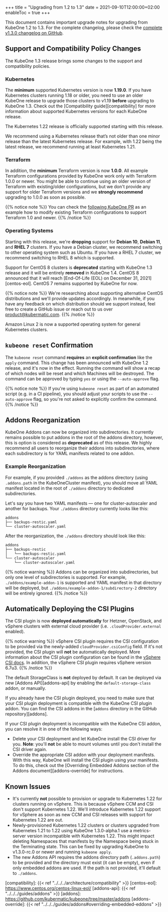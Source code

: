 +++
title = "Upgrading from 1.2 to 1.3"
date = 2021-09-10T12:00:00+02:00
enableToc = true
+++

This document contains important upgrade notes for upgrading from KubeOne 1.2
to 1.3. For the complete changelog, please check the
[complete v1.3.0 changelog on GitHub][changelog].

## Support and Compatibility Policy Changes

The KubeOne 1.3 release brings some changes to the support and compatibility
policies.

### Kubernetes

The **minimum** supported Kubernetes version is now **1.19.0**. If you have
Kubernetes clusters running 1.18 or older, you need to use an older KubeOne
release to upgrade those clusters to v1.19 **before** upgrading to KubeOne 1.3.
Check out the [Compatibility guide][compatibility] for more information about
supported Kubernetes versions for each KubeOne release.

The Kubernetes 1.22 release is officially supported starting with this release.

We recommend using a Kubernetes release that’s not older than one minor release
than the latest Kubernetes release. For example, with 1.22 being the latest
release, we recommend running at least Kubernetes 1.21.

### Terraform

In addition, the **minimum** Terraform version is now **1.0.0**. All
example Terraform configurations provided by KubeOne work only with Terraform
1.0.0 or newer. You might be able to continue using an older version of
Terraform with existing/older configurations, but we don't provide any support
for older Terraform versions and we **strongly recommend** upgrading to 1.0.0
as soon as possible.

{{% notice note %}}
You can check the
[following KubeOne PR](https://github.com/kubermatic/kubeone/pull/1376) as an
example how to modify existing Terraform configurations to support Terraform
1.0 and newer.
{{% /notice %}}

### Operating Systems

Starting with this release, we're **dropping** support for **Debian 10**,
**Debian 11**, and **RHEL 7** clusters. If you have a Debian cluster, we
recommend switching to other operating system such as Ubuntu. If you have a
RHEL 7 cluster, we recommend switching to RHEL 8 which is supported.

Support for CentOS 8 clusters is **deprecated** starting with KubeOne 1.3
release and it will be entirely **removed** in KubeOne 1.4. CentOS 8 announced
that it will reach [End-Of-Life (EOL) on December 31, 2021][centos-eol].
CentOS 7 remains supported by KubeOne for now.

{{% notice note %}}
We're researching about supporting alternative CentOS distributions and we'll
provide updates accordingly. In meanwhile, if you have any feedback on which
distribution should we support instead, feel free to create a GitHub issue or
reach out to us over product@kubermatic.com.
{{% /notice %}}

Amazon Linux 2 is now a supported operating system for general Kubernetes
clusters.

## `kubeone reset` Confirmation

The `kubeone reset` command **requires** an **explicit confirmation** like the
`apply` command. This change has been announced with KubeOne 1.2 release, and
it's now in the effect. Running the command will show a recap of which nodes
will be reset and which Machines will be destroyed. The command can be approved
by typing `yes` or using the `--auto-approve` flag.

{{% notice note %}}
If you're using `kubeone reset` as part of an automated script (e.g. in a CI
pipeline), you should adjust your scripts to use the `--auto-approve` flag, so
you're not asked to explicitly confirm the command.
{{% /notice %}}

## Addons Reorganization

KubeOne Addons can now be organized into subdirectories. It currently remains
possible to put addons in the root of the addons directory, however, this is
option is considered as **deprecated** as of this release. We highly recommend
all users to reorganize their addons into subdirectories, where each
subdirectory is for YAML manifests related to one addon.

### Example Reorganization

For example, if you provided `./addons` as the addons directory (using 
`.addons.path` in the KubeOneCluster manifest), you should move all YAML
manifest located in the root of `./addons` directory to dedicated
subdirectories.

Let's say you have two YAML manifests — one for cluster-autoscaler and another
for backups. Your `./addons` directory currently looks like this:

```
addons
├── backups-restic.yaml
└── cluster-autoscaler.yaml
```

After the reorganization, the `./addons` directory should look like this:

```
addons
├── backups-restic
│   └── backups-restic.yaml
└── cluster-autoscaler
    └── cluster-autoscaler.yaml
```

{{% notice warning %}}
Addons can be organized into subdirectories, but only one level of
subdirectories is supported. For example, `./addons/example-addon-1` is
supported and YAML manifest in that directory will be deployed, but
`./addons/example-addon-1/subdirectory-2` directory will be entirely ignored.
{{% /notice %}}

## Automatically Deploying the CSI Plugins

The CSI plugin is now **deployed automatically** for Hetzner, OpenStack, and
vSphere clusters with external cloud provider (i.e. `.cloudProvider.external` 
enabled).

{{% notice warning %}}
vSphere CSI plugin requires the CSI configuration to be provided via the
newly-added `cloudProvider.csiConfig` field. If it's not provided, the CSI
plugin will **not** be automatically deployed. More information about the CSI
plugin configuration can be found in the
[vSphere CSI docs](https://vsphere-csi-driver.sigs.k8s.io/driver-deployment/installation.html#create_csi_vsphereconf).
In addition, the vSphere CSI plugin requires vSphere version 6.7u3.
{{% /notice %}}

The default StorageClass is **not** deployed by default. It can be deployed via
new [Addons API][addons-api] by enabling the `default-storage-class` addon, or
manually.

If you already have the CSI plugin deployed, you need to make sure that your
CSI plugin deployment is compatible with the KubeOne CSI plugin addon. You can
find the CSI addons in the [`addons` directory in the GitHub
repository][addons].


If your CSI plugin deployment is incompatible with the KubeOne CSI addon, you
can resolve it in one of the following ways:
      
* Delete your CSI deployment and let KubeOne install the CSI driver for you.
  **Note**: you'll **not** be able to mount volumes until you don't install the
  CSI driver again.
* Override the appropriate CSI addon with your deployment manifests. With this
  way, KubeOne will install the CSI plugin using your manifests. To do this,
  check out the [Overriding Embedded Addons section of the Addons
  document][addons-override] for instructions.

## Known Issues

* It's currently **not** possible to provision or upgrade to Kubernetes 1.22
  for clusters running on vSphere. This is because vSphere CCM and CSI don't
  support Kubernetes 1.22. We'll introduce Kubernetes 1.22 support for vSphere
  as soon as new CCM and CSI releases with support for Kubernetes 1.22 are out.
* Newly-provisioned Kubernetes 1.22 clusters or clusters upgraded from
  Kubernetes 1.21 to 1.22 using KubeOne 1.3.0-alpha.1 use a metrics-server
  version incompatible with Kubernetes 1.22. This might impact deleting
  Namespaces that manifests by the Namespace being stuck in the Terminating
  state. This can be fixed by upgrading KubeOne to v1.3.0-rc.0 or newer and
  running `kubeone apply`.
* The new Addons API requires the addons directory path (`.addons.path`) to be
  provided and the directory must exist (it can be empty), even if only
  embedded addons are used. If the path is not provided, it'll default to
  `./addons`.

[changelog]: https://github.com/kubermatic/kubeone/blob/master/CHANGELOG.md#v130
[compatibility]: {{< ref "../../../architecture/compatibility" >}}
[centos-eol]: https://www.centos.org/centos-linux-eol/
[addons-api]: {{< ref "../../../guides/addons" >}}
[addons]: https://github.com/kubermatic/kubeone/tree/master/addons
[addons-override]: {{< ref "../../../guides/addons#overriding-embedded-eddons" >}}
